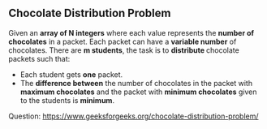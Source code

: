 ## Chocolate Distribution Problem

Given an <b>array of N integers</b> where each value represents the <b>number of chocolates</b> in a packet. Each packet can have a <b>variable number</b> of chocolates. There are <b>m students</b>, the task is to <b>distribute </b>chocolate packets such that: 
<ul>
<li>Each student gets <b>one</b> packet.</li>
<li>The <b>difference between</b> the number of chocolates in the packet with <b>maximum chocolates</b> and the packet with <b>minimum chocolates</b> given to the students is <b>minimum</b>.</li>
</ul>

Question: https://www.geeksforgeeks.org/chocolate-distribution-problem/